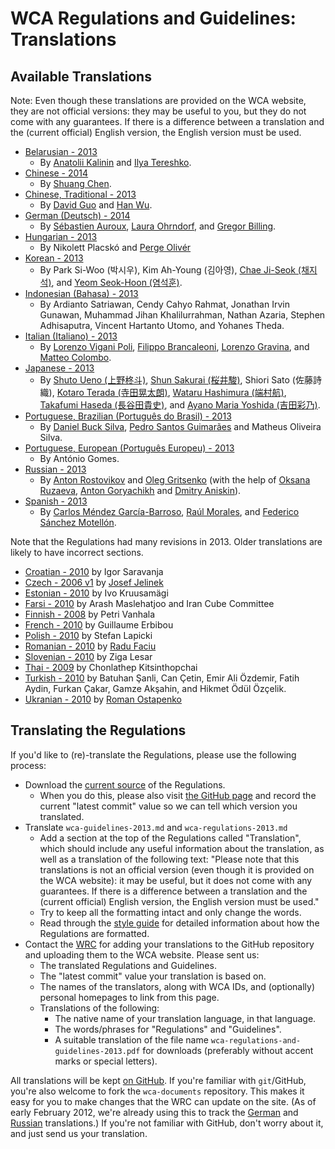 # WCA Regulations and Guidelines: Translations

## Available Translations

Note: Even though these translations are provided on the WCA website, they are not official versions: they may be useful to you, but they do not come with any guarantees. If there is a difference between a translation and the (current official) English version, the English version must be used.

- [Belarusian - 2013](./belarusian)
    - By [Anatolii Kalinin](https://www.worldcubeassociation.org/results/p.php?i=2011KALI01) and [Ilya Tereshko](https://www.worldcubeassociation.org/results/p.php?i=2012TERE01).
- [Chinese - 2014](./chinese)
    - By [Shuang Chen](https://www.worldcubeassociation.org/results/p.php?i=2008CHEN27).
- [Chinese, Traditional - 2013](./chinese-traditional)
    - By [David Guo](https://www.worldcubeassociation.org/results/p.php?i=2008GUOJ01) and [Han Wu](https://www.worldcubeassociation.org/results/p.php?i=2008WUHA01).
- [German (Deutsch) - 2014](./german/)
    - By [Sébastien Auroux](https://www.worldcubeassociation.org/results/p.php?i=2008AURO01), [Laura Ohrndorf](https://www.worldcubeassociation.org/results/p.php?i=2009OHRN01), and [Gregor Billing](https://www.worldcubeassociation.org/results/p.php?i=2012BILL01).
- [Hungarian - 2013](./hungarian/)
    - By Nikolett Placskó and [Perge Olivér](mailto:pergeoliver@gmail.com)
- [Korean - 2013](./korean/)
    - By Park Si-Woo (박시우), Kim Ah-Young (김아영), [Chae Ji-Seok (채지석)](https://worldcubeassociation.org/results/p.php?i=2008JISE02), and [Yeom Seok-Hoon (염석훈)](https://worldcubeassociation.org/results/p.php?i=2007SEOK01).
- [Indonesian (Bahasa) - 2013](./indonesian/)
    - By Ardianto Satriawan, Cendy Cahyo Rahmat, Jonathan Irvin Gunawan, Muhammad Jihan Khalilurrahman, Nathan Azaria, Stephen Adhisaputra, Vincent Hartanto Utomo, and Yohanes Theda.
- [Italian (Italiano) - 2013](./italian/)
    - By [Lorenzo Vigani Poli](http://worldcubeassociation.org/results/p.php?i=2007POLI01), [Filippo Brancaleoni](http://worldcubeassociation.org/results/p.php?i=2008BRAN01), [Lorenzo Gravina](http://worldcubeassociation.org/results/p.php?i=2009GRAV01), and [Matteo Colombo](http://worldcubeassociation.org/results/p.php?i=2009COLO03).
- [Japanese - 2013](./japanese)
    - By [Shuto Ueno (上野柊斗)](https://www.worldcubeassociation.org/results/p.php?i=2008UENO01), [Shun Sakurai (桜井駿)](https://www.worldcubeassociation.org/results/p.php?i=2010SAKU01), Shiori Sato (佐藤詩織), [Kotaro Terada (寺田晃太朗)](https://www.worldcubeassociation.org/results/p.php?i=2010TERA01), [Wataru Hashimura (端村航)](https://www.worldcubeassociation.org/results/p.php?i=2008HASH02), [Takafumi Haseda (長谷田貴史)](https://www.worldcubeassociation.org/results/p.php?i=2006HASE01), and [Ayano Maria Yoshida (吉田彩乃)](https://www.worldcubeassociation.org/results/p.php?i=2009YOSH01).
- [Portuguese, Brazilian (Português do Brasil) - 2013](./portuguese-brazilian/)
    - By [Daniel Buck Silva](https://www.worldcubeassociation.org/results/p.php?i=2012SILV10), [Pedro Santos Guimarães](https://www.worldcubeassociation.org/results/p.php?i=2007GUIM01) and Matheus Oliveira Silva.
- [Portuguese, European (Português Europeu) - 2013](./portuguese-european/)
    - By António Gomes.
- [Russian - 2013](./russian/)
    - By [Anton Rostovikov](http://worldcubeassociation.org/results/p.php?i=2009ROST01) and [Oleg Gritsenko](http://worldcubeassociation.org/results/p.php?i=2011GRIT01) (with the help of [Oksana Ruzaeva](http://worldcubeassociation.org/results/p.php?i=2010RUZA01), [Anton Goryachikh](http://worldcubeassociation.org/results/p.php?i=2009GORY01) and [Dmitry Aniskin](http://worldcubeassociation.org/results/p.php?i=2011ANIS01)).
- [Spanish - 2013](./spanish/)
    - By [Carlos Méndez García-Barroso](http://worldcubeassociation.org/results/p.php?i=2010GARC02), [Raúl Morales](http://worldcubeassociation.org/results/p.php?i=2013MORA02), and [Federico Sánchez Motellón](http://worldcubeassociation.org/results/p.php?i=2009SANC01).

Note that the Regulations had many revisions in 2013. Older translations are likely to have incorrect sections.

- [Croatian - 2010](WCAregulationsCroatian2011.doc) by Igor Saravanja
- [Czech - 2006 v1](http://rubikscube.info/pravidla/) by [Josef Jelinek](http://rubikscube.info)
- [Estonian - 2010](http://www.wombat.pri.ee/failid/Reeglid.pdf) by Ivo Kruusamägi
- [Farsi - 2010](WCARegulationsFarsi2010.pdf) by Arash Maslehatjoo and Iran Cube Committee
- [Finnish - 2008](http://speedcubing.dy.fi/files/wca_saannot_suomeksi_2008_10_19.doc) by Petri Vanhala
- [French - 2010](http://www.speedcubingfrance.org/speedcubing/reglement/reglementWCA.pdf) by Guillaume Erbibou
- [Polish - 2010](http://stefanlapicki.cba.pl/pliki/regulations2010.html) by Stefan Lapicki
- [Romanian - 2010](http://www.speedcubing.ro/p-9/regulament-world-cube-association-wca) by [Radu Faciu](http://www.speedcubing.ro)
- [Slovenian - 2010](http://www.rubik.si/klub/wca_pravilnik/) by Ziga Lesar
- [Thai - 2009](http://www.thailandcube.com/index.php?option=com_content&view=article&id=97&Itemid=55) by Chonlathep Kitsinthopchai
- [Turkish - 2010](https://www.worldcubeassociation.org/regulations/history/files/old-translations/WCA%20Kurallari.pdf) by Batuhan Şanli, Can Çetin, Emir Ali Özdemir, Fatih Aydin, Furkan Çakar, Gamze Akşahin, and Hikmet Ödül Özçelik.
- [Ukranian - 2010](http://cubing.com.ua/wca/) by [Roman Ostapenko](mailto:ostapenko@cubing.com.ua)

## Translating the Regulations

If you'd like to (re)-translate the Regulations, please use the following process:

- Download the [current source](https://github.com/cubing/wca-documents/archive/official.zip) of the Regulations.
    - When you do this, please also visit [the GitHub page](https://github.com/cubing/wca-documents) and record the current "latest commit" value so we can tell which version you translated.
- Translate `wca-guidelines-2013.md` and `wca-regulations-2013.md`
    - Add a section at the top of the Regulations called "Translation", which should include any useful information about the translation, as well as a translation of the following text: "Please note that this translations is not an official version (even though it is provided on the WCA website): it may be useful, but it does not come with any guarantees. If there is a difference between a translation and the (current official) English version, the English version must be used."
    - Try to keep all the formatting intact and only change the words.
    - Read through the [style guide](https://github.com/cubing/wca-documents-extra/blob/master/style-guide.md) for detailed information about how the Regulations are formatted.
- Contact the [WRC](https://www.worldcubeassociation.org/contact/wrc) for adding your translations to the GitHub repository and uploading them to the WCA website. Please sent us:
    - The translated Regulations and Guidelines.
    - The "latest commit" value your translation is based on.
    - The names of the translators, along with WCA IDs, and (optionally) personal homepages to link from this page.
    - Translations of the following:
        - The native name of your translation language, in that language.
        - The words/phrases for "Regulations" and "Guidelines".
        - A suitable translation of the file name `wca-regulations-and-guidelines-2013.pdf` for downloads (preferably without accent marks or special letters).

All translations will be kept [on GitHub](https://github.com/cubing/wca-documents/branches).
If you're familiar with `git`/GitHub, you're also welcome to fork the `wca-documents` repository. This makes it easy for you to make changes that the WRC can update on the site.
(As of early February 2012, we're already using this to track the [German](https://github.com/fw42/wca-documents-german/) and [Russian](https://github.com/Claster/wca-documents) translations.)
If you're not familiar with GitHub, don't worry about it, and just send us your translation.
